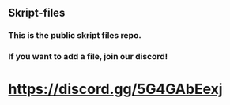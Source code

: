 ## Skript-files
### This is the public skript files repo.
### If you want to add a file, join our discord!
# https://discord.gg/5G4GAbEexj
